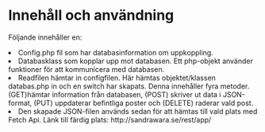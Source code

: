 # Innehåll och användning
Följande innehåller en:
<li>Config.php fil som har databasinformation om uppkoppling.</li>
<li>Databasklass som kopplar upp mot databasen. Ett php-objekt använder funktioner för att kommunicera med databasen.</li>
<li>Readfilen hämtar in configfilen. Här hämtas objektet/klassen databas.php in och en switch har skapats. Denna innehåller fyra metoder. (GET)hämtar information från databasen, (POST) skriver ut data i JSON-format, (PUT) uppdaterar befintliga poster och (DELETE) raderar vald post.</li>
<li> Den skapade JSON-filen används sedan för att hämtas till vald plats med Fetch Api. Länk till färdig plats: http://sandrawara.se/rest/app/</li>
